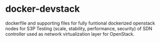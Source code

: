 # docker-devstack
dockerfile and supporting files for fully funtional dockerized openstack nodes for S3P Testing (scale, stability, performance, security) of SDN controller used as network virtualization layer for OpenStack.
